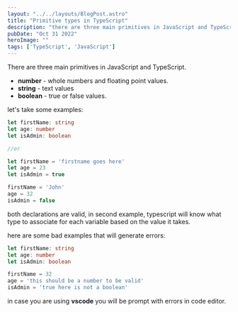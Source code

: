 ```yaml
---
layout: "../../layouts/BlogPost.astro"
title: "Primitive types in TypeScript"
description: "there are three main primitives in JavaScript and TypeScript."
pubDate: "Oct 31 2022"
heroImage: ""
tags: ['TypeScript', 'JavaScript']
--- 
```


There are three main primitives in JavaScript and TypeScript.

*   **number** - whole numbers and floating point values.
*   **string** - text values
*   **boolean** - true or false values.

let's take some examples:

```typescript
let firstName: string 
let age: number
let isAdmin: boolean

//or

let firstName = 'firstname goes here' 
let age = 23
let isAdmin = true

firstName = 'John'
age = 32
isAdmin = false
```

both declarations are valid, in second example, typescript will know what type to associate for each variable based on the value it takes.

here are some bad examples that will generate errors:

```typescript
let firstName: string 
let age: number
let isAdmin: boolean

firstName = 32
age = 'this should be a number to be valid'
isAdmin = 'true here is not a boolean'
```

in case you are using **vscode** you will be prompt with errors in code editor. 